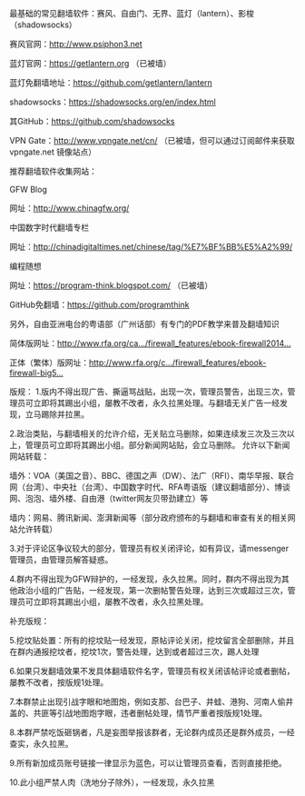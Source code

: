 最基础的常见翻墙软件：赛风、自由门、无界、蓝灯（lantern）、影梭（shadowsocks）

赛风官网：http://www.psiphon3.net

蓝灯官网：https://getlantern.org （已被墙）

蓝灯免翻墙地址：https://github.com/getlantern/lantern

shadowsocks：https://shadowsocks.org/en/index.html

其GitHub：https://github.com/shadowsocks

VPN Gate：http://www.vpngate.net/cn/ （已被墙，但可以通过订阅邮件来获取 vpngate.net 镜像站点）

推荐翻墙软件收集网站：

GFW Blog

网址：http://www.chinagfw.org/

中国数字时代翻墙专栏

网址：http://chinadigitaltimes.net/chinese/tag/%E7%BF%BB%E5%A2%99/

编程随想

网址：https://program-think.blogspot.com/ （已被墙）

GitHub免翻墙：https://github.com/programthink

另外，自由亚洲电台的粤语部（广州话部）有专门的PDF教学来普及翻墙知识

简体版网址：http://www.rfa.org/ca…/firewall_features/ebook-firewall2014…

正体（繁体）版网址：http://www.rfa.org/c…/firewall_features/ebook-firewall-big5…

版规：
1.版内不得出现广告、撕逼骂战贴，出现一次，管理员警告，出现三次，管理员可立即将其踢出小组，屡教不改者，永久拉黑处理。与翻墙无关广告一经发现，立马踢除并拉黑。

2.政治类贴，与翻墙相关的允许介绍，无关贴立马删除，如果连续发三次及三次以上，管理员可立即将其踢出小组。部分新闻网站贴，会立马删除。
允许以下新闻网站转载：

墙外：VOA（美国之音）、BBC、德国之声（DW）、法广（RFI）、南华早报、联合网（台湾）、中央社（台湾）、中国数字时代、RFA粤语版（建议翻墙部分）、博谈网、泡泡、墙外楼、自由港（twitter网友贝带劲建立）等

墙内：网易、腾讯新闻、澎湃新闻等（部分政府颁布的与翻墙和审查有关的相关网站允许转载）

3.对于评论区争议较大的部分，管理员有权关闭评论，如有异议，请messenger管理员，由管理员解答疑惑。

4.群内不得出现为GFW辩护的，一经发现，永久拉黑。同时，群内不得出现为其他政治小组的广告贴，一经发现，第一次删帖警告处理，达到三次或超过三次，管理员可立即将其踢出小组，屡教不改者，永久拉黑处理。

补充版规：

5.挖坟贴处置：所有的挖坟贴一经发现，原帖评论关闭，挖坟留言全部删除，并且在群内通报挖坟者，挖坟1次，警告处理，达到或者超过三次，踢人处理

6.如果只发翻墙效果不发具体翻墙软件名字，管理员有权关闭该帖评论或者删帖，屡教不改者，按版规1处理。

7.本群禁止出现引战字眼和地图炮，例如支那、台巴子、井蛙、港狗、河南人偷井盖的、共匪等引战地图炮字眼，违者删帖处理，情节严重者按版规1处理。

8.本群严禁吃饭砸锅者，凡是妄图举报该群者，无论群内成员还是群外成员，一经查实，永久拉黑。

9.所有新加成员账号链接一律显示为蓝色，可以让管理员查看，否则直接拒绝。

10.此小组严禁人肉（洗地分子除外），一经发现，永久拉黑
